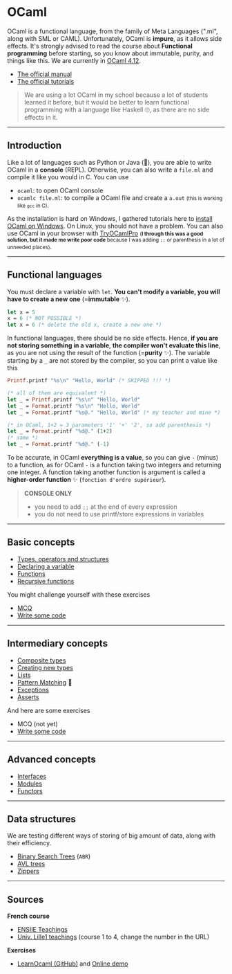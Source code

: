 # OCaml

OCaml is a functional language, from the family of Meta Languages (".ml", along with SML or CAML). Unfortunately, OCaml is **impure**, as it allows side effects. It's strongly advised to read the course about **Functional programming** before starting, so you know about immutable, purity, and things like this. We are currently in [OCaml 4.12](https://github.com/ocaml/ocaml).

* [The official manual](https://ocaml.org/manual/index.html)
* [The official tutorials](https://ocaml.org/learn/tutorials/)

> We are using a lot OCaml in my school because a lot of students learned it before, but it would be better to learn functional programming with a language like Haskell 🙄, as there are no side effects in it.

<hr class="sr">

## Introduction

Like a lot of languages such as Python or Java (👀), you are able to write OCaml in a **console** (REPL). Otherwise, you can also write a `file.ml` and compile it like you would in C. You can use

* `ocaml`: to open OCaml console
* `ocamlc file.ml`: to compile a OCaml file and create a `a.out` <small>(this is working like `gcc` in C)</small>.

As the installation is hard on Windows, I gathered tutorials here to [install OCaml on Windows](intro/install-win.md). On Linux, you should not have a problem. You can also use OCaml in your browser with [TryOCamlPro](https://try.ocamlpro.com/) <small>(**I through this was a good solution, but it made me write poor code** because I was adding `;;` or parenthesis in a lot of unneeded places)</small>.

<hr class="sr">

## Functional languages

You must declare a variable with `let`. **You can't modify a variable, you will have to create a new one** (=**immutable** ✨).

```ocaml
let x = 5
x = 6 (* NOT POSSIBLE *)
let x = 6 (* delete the old x, create a new one *)
```

In functional languages, there should be no side effects. Hence, **if you are not storing something in a variable**, **the compiler won't evaluate this line**, as you are not using the result of the function (=**purity** ✨). The variable starting by a `_` are not stored by the compiler, so you can print a value like this

```ocaml
Printf.printf "%s\n" "Hello, World" (* SKIPPED !!! *)

(* all of them are equivalent *)
let _ = Printf.printf "%s\n" "Hello, World"
let _ = Format.printf "%s\n" "Hello, World"
let _ = Format.printf "%s@." "Hello, World" (* my teacher and mine *)

(* in OCaml, 1+2 = 3 parameters '1' '+' '2', so add parenthesis *)
let _ = Format.printf "%d@." (1+2)
(* same *)
let _ = Format.printf "%d@." (-1)
```

To be accurate, in OCaml **everything is a value**, so you can give `-` (minus) to a function, as for OCaml `-` is a function taking two integers and returning one integer. A function taking another function is argument is called a **higher-order function** ✨ (`fonction d'ordre supérieur`).

> **CONSOLE ONLY**
> * you need to add `;;` at the end of every expression
> * you do not need to use printf/store expressions in variables

<hr class="sl">

## Basic concepts

* [Types, operators and structures](basic/syntax.md)
* [Declaring a variable](basic/variables.md)
* [Functions](basic/functions.md)
* [Recursive functions](basic/rec.md)

You might challenge yourself with these exercises

* [MCQ](basic/mcq.md)
* [Write some code](basic/exercises.md)

<hr class="sr">

## Intermediary concepts

* [Composite types](interm/tuples.md)
* [Creating new types](interm/types.md)
* [Lists](interm/lists.md)
* [Pattern Matching](interm/match.md) 🚀
* [Exceptions](interm/exceptions.md)
* [Asserts](interm/asserts.md)

And here are some exercises

* MCQ (not yet)
* [Write some code](interm/exercises.md)

<hr class="sl">

## Advanced concepts

* [Interfaces](advanced/interfaces.md)
* [Modules](advanced/modules.md)
* [Functors](advanced/functors.md)

<hr class="sl">

## Data structures

We are testing different ways of storing of big amount of data, along with their efficiency.

* [Binary Search Trees](data/bst.md) (`ABR`)
* [AVL trees](data/avl.md)
* [Zippers](data/zippers.md)

<hr class="sr">

## Sources

**French course**

* [ENSIIE Teachings](https://www.ensiie.fr/)
* [Univ. Lille1 teachings](https://www.fil.univ-lille1.fr/~wegrzyno/portail/Elfe/Doc/Cours-PF/cours-1.pdf) (course 1 to 4, change the number in the URL)

**Exercises**

* [LearnOcaml (GitHub)](https://github.com/ocaml-sf/learn-ocaml) and [Online demo](https://ocaml-sf.org/learn-ocaml-public/)